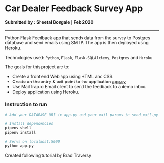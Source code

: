 # Car Dealer Feedback Survey App
#### Submitted by : Sheetal Bongale | Feb 2020
---

Python Flask Feedback app that sends data from the survey to Postgres database and send emails using SMTP. 
The app is then deployed using Heroku.

Technologies used: `Python`, `Flask`, `Flask-SQLAlchemy`, `Postgres` and `Heroku`

The goals for this project are to:
- Create a front end Web app using HTML and CSS.
- Create an the entry & exit point to the application [app.py](app.py)
- Use MailTrap.io Email client to send the feedback to a demo inbox.
- Deploy application using Heroku.

### Instruction to run

```bash
# Add your DATABASE URI in app.py and your mail params in send_mail.py

# Install dependencies
pipenv shell
pipenv install

# Serve on localhost:5000
python app.py
```

Created following tutorial by Brad Traversy